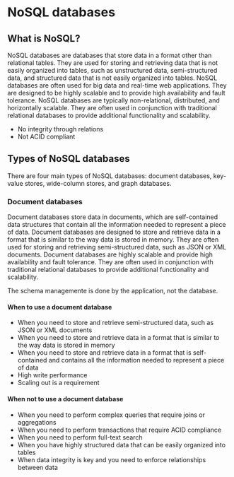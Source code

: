 # NoSQL databases

## What is NoSQL?

NoSQL databases are databases that store data in a format other than relational tables. They are used for storing and retrieving data that is not easily organized into tables, such as unstructured data, semi-structured data, and structured data that is not easily organized into tables. NoSQL databases are often used for big data and real-time web applications. They are designed to be highly scalable and to provide high availability and fault tolerance. NoSQL databases are typically non-relational, distributed, and horizontally scalable. They are often used in conjunction with traditional relational databases to provide additional functionality and scalability.

- No integrity through relations
- Not ACID compliant

## Types of NoSQL databases

There are four main types of NoSQL databases: document databases, key-value stores, wide-column stores, and graph databases.

### Document databases

Document databases store data in documents, which are self-contained data structures that contain all the information needed to represent a piece of data. Document databases are designed to store and retrieve data in a format that is similar to the way data is stored in memory. They are often used for storing and retrieving semi-structured data, such as JSON or XML documents. Document databases are highly scalable and provide high availability and fault tolerance. They are often used in conjunction with traditional relational databases to provide additional functionality and scalability.

The schema managemente is done by the application, not the database.

#### When to use a document database

- When you need to store and retrieve semi-structured data, such as JSON or XML documents
- When you need to store and retrieve data in a format that is similar to the way data is stored in memory
- When you need to store and retrieve data in a format that is self-contained and contains all the information needed to represent a piece of data
- High write performance
- Scaling out is a requirement

#### When not to use a document database

- When you need to perform complex queries that require joins or aggregations
- When you need to perform transactions that require ACID compliance
- When you need to perform full-text search
- When you have highly structured data that can be easily organized into tables
- When data integrity is key and you need to enforce relationships between data



